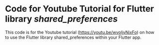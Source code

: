 # Code for Youtube Tutorial for Flutter library *shared_preferences*
This code is for the Youtube tutorial (https://youtu.be/wvoljyNixFo) on how to use the Flutter library shared_preferences within your Flutter app.
